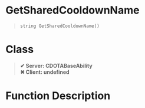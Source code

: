 # GetSharedCooldownName
> `string GetSharedCooldownName()`
# Class
> __✔ Server: CDOTABaseAbility__  
> __✖ Client: undefined__  
# Function Description

